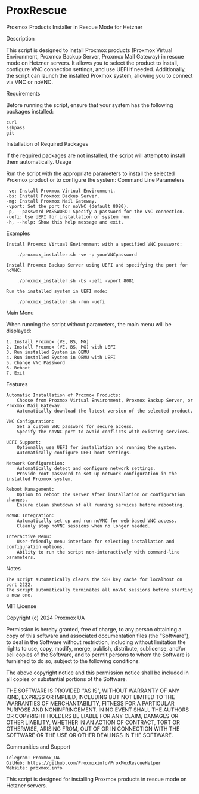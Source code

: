 # ProxRescue
Proxmox Products Installer in Rescue Mode for Hetzner


Description

This script is designed to install Proxmox products (Proxmox Virtual Environment, Proxmox Backup Server, Proxmox Mail Gateway) in rescue mode on Hetzner servers. It allows you to select the product to install, configure VNC connection settings, and use UEFI if needed. Additionally, the script can launch the installed Proxmox system, allowing you to connect via VNC or noVNC.


Requirements

Before running the script, ensure that your system has the following packages installed:

    curl
    sshpass
    git

Installation of Required Packages

If the required packages are not installed, the script will attempt to install them automatically.
Usage

Run the script with the appropriate parameters to install the selected Proxmox product or to configure the system:
Command Line Parameters

    -ve: Install Proxmox Virtual Environment.
    -bs: Install Proxmox Backup Server.
    -mg: Install Proxmox Mail Gateway.
    -vport: Set the port for noVNC (default 8080).
    -p, --password PASSWORD: Specify a password for the VNC connection.
    -uefi: Use UEFI for installation or system run.
    -h, --help: Show this help message and exit.

Examples

    Install Proxmox Virtual Environment with a specified VNC password:    

        ./proxmox_installer.sh -ve -p yourVNCpassword

    Install Proxmox Backup Server using UEFI and specifying the port for noVNC:

        ./proxmox_installer.sh -bs -uefi -vport 8081

    Run the installed system in UEFI mode:

        ./proxmox_installer.sh -run -uefi

Main Menu

When running the script without parameters, the main menu will be displayed:

    1. Install Proxmox (VE, BS, MG)
    2. Install Proxmox (VE, BS, MG) with UEFI
    3. Run installed System in QEMU
    4. Run installed System in QEMU with UEFI
    5. Change VNC Password
    6. Reboot
    7. Exit

Features

    Automatic Installation of Proxmox Products:
        Choose from Proxmox Virtual Environment, Proxmox Backup Server, or Proxmox Mail Gateway.
        Automatically download the latest version of the selected product.

    VNC Configuration:
        Set a custom VNC password for secure access.
        Specify the noVNC port to avoid conflicts with existing services.

    UEFI Support:
        Optionally use UEFI for installation and running the system.
        Automatically configure UEFI boot settings.

    Network Configuration:
        Automatically detect and configure network settings.
        Provide root password to set up network configuration in the installed Proxmox system.

    Reboot Management:
        Option to reboot the server after installation or configuration changes.
        Ensure clean shutdown of all running services before rebooting.

    NoVNC Integration:
        Automatically set up and run noVNC for web-based VNC access.
        Cleanly stop noVNC sessions when no longer needed.

    Interactive Menu:
        User-friendly menu interface for selecting installation and configuration options.
        Ability to run the script non-interactively with command-line parameters.

Notes

    The script automatically clears the SSH key cache for localhost on port 2222.
    The script automatically terminates all noVNC sessions before starting a new one.

MIT License

Copyright (c) 2024 Proxmox UA

Permission is hereby granted, free of charge, to any person obtaining a copy
of this software and associated documentation files (the "Software"), to deal
in the Software without restriction, including without limitation the rights
to use, copy, modify, merge, publish, distribute, sublicense, and/or sell
copies of the Software, and to permit persons to whom the Software is
furnished to do so, subject to the following conditions:

The above copyright notice and this permission notice shall be included in all
copies or substantial portions of the Software.

THE SOFTWARE IS PROVIDED "AS IS", WITHOUT WARRANTY OF ANY KIND, EXPRESS OR
IMPLIED, INCLUDING BUT NOT LIMITED TO THE WARRANTIES OF MERCHANTABILITY,
FITNESS FOR A PARTICULAR PURPOSE AND NONINFRINGEMENT. IN NO EVENT SHALL THE
AUTHORS OR COPYRIGHT HOLDERS BE LIABLE FOR ANY CLAIM, DAMAGES OR OTHER
LIABILITY, WHETHER IN AN ACTION OF CONTRACT, TORT OR OTHERWISE, ARISING FROM,
OUT OF OR IN CONNECTION WITH THE SOFTWARE OR THE USE OR OTHER DEALINGS IN THE
SOFTWARE. 

Communities and Support

    Telegram: Proxmox_UA
    GitHub: https://github.com/Proxmoxinfo/ProxMoxRescueHelper
    Website: proxmox.info

This script is designed for installing Proxmox products in rescue mode on Hetzner servers.